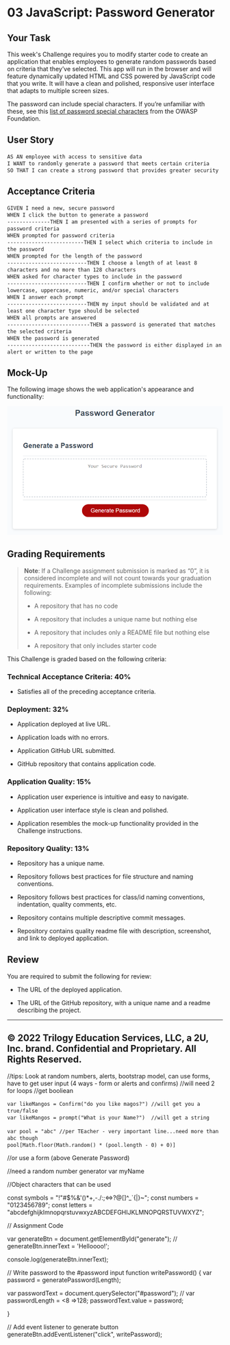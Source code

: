 # 03 JavaScript: Password Generator

## Your Task

This week's Challenge requires you to modify starter code to create an application that enables employees to generate random passwords based on criteria that they’ve selected. This app will run in the browser and will feature dynamically updated HTML and CSS powered by JavaScript code that you write. It will have a clean and polished, responsive user interface that adapts to multiple screen sizes.

The password can include special characters. If you’re unfamiliar with these, see this [list of password special characters](https://www.owasp.org/index.php/Password_special_characters) from the OWASP Foundation.

## User Story

```
AS AN employee with access to sensitive data
I WANT to randomly generate a password that meets certain criteria
SO THAT I can create a strong password that provides greater security
```

## Acceptance Criteria

```
GIVEN I need a new, secure password
WHEN I click the button to generate a password
--------------THEN I am presented with a series of prompts for password criteria
WHEN prompted for password criteria
-------------------------THEN I select which criteria to include in the password
WHEN prompted for the length of the password
--------------------------THEN I choose a length of at least 8 characters and no more than 128 characters
WHEN asked for character types to include in the password
--------------------------THEN I confirm whether or not to include lowercase, uppercase, numeric, and/or special characters
WHEN I answer each prompt
--------------------------THEN my input should be validated and at least one character type should be selected
WHEN all prompts are answered
---------------------------THEN a password is generated that matches the selected criteria
WHEN the password is generated
---------------------------THEN the password is either displayed in an alert or written to the page
```

## Mock-Up

The following image shows the web application's appearance and functionality:

![The Password Generator application displays a red button to "Generate Password".](./assets/images/03-javascript-homework-demo.png)

## Grading Requirements

> **Note**: If a Challenge assignment submission is marked as “0”, it is considered incomplete and will not count towards your graduation requirements. Examples of incomplete submissions include the following:
>
> * A repository that has no code
>
> * A repository that includes a unique name but nothing else
>
> * A repository that includes only a README file but nothing else
>
> * A repository that only includes starter code

This Challenge is graded based on the following criteria: 

### Technical Acceptance Criteria: 40%

* Satisfies all of the preceding acceptance criteria.

### Deployment: 32%

* Application deployed at live URL.

* Application loads with no errors.

* Application GitHub URL submitted.

* GitHub repository that contains application code.

### Application Quality: 15%

* Application user experience is intuitive and easy to navigate.

* Application user interface style is clean and polished.

* Application resembles the mock-up functionality provided in the Challenge instructions.

### Repository Quality: 13%

* Repository has a unique name.

* Repository follows best practices for file structure and naming conventions.

* Repository follows best practices for class/id naming conventions, indentation, quality comments, etc.

* Repository contains multiple descriptive commit messages.

* Repository contains quality readme file with description, screenshot, and link to deployed application.

## Review

You are required to submit the following for review:

* The URL of the deployed application.

* The URL of the GitHub repository, with a unique name and a readme describing the project.

- - -
© 2022 Trilogy Education Services, LLC, a 2U, Inc. brand. Confidential and Proprietary. All Rights Reserved.
----------------------------

//tips:  Look at random numbers, alerts, bootstrap model, can use forms, have to get user input (4 ways - form or alerts and confirms)
//will need 2 for loops 
//get booliean  

    var likeMangos = Confirm("do you like magos?") //will get you a true/false
    var likeMangos = prompt("What is your Name?")  //will get a string

    var pool = "abc" //per TEacher - very important line...need more than abc though
    pool[Math.floor(Math.random() * (pool.length - 0) + 0)]
//or use a form (above Generate Password)

//need a random number generator
 var myName

//Object characters that can be used


const symbols = "!\"#$%&'()*+,-./:;<=>?@[\]^_`{|}~";
const numbers = "0123456789";
const letters =  "abcdefghijklmnopqrstuvwxyzABCDEFGHIJKLMNOPQRSTUVWXYZ";

// Assignment Code


var generateBtn = document.getElementById("generate");
// generateBtn.innerText = 'Helloooo!';

console.log(generateBtn.innerText);

// Write password to the #password input
function writePassword() {
  var password = generatePassword(Length);
  
  var passwordText = document.querySelector("#password");
  // var passwordLength = <8 =>128;
  passwordText.value = password;

}

// Add event listener to generate button
generateBtn.addEventListener("click", writePassword);
